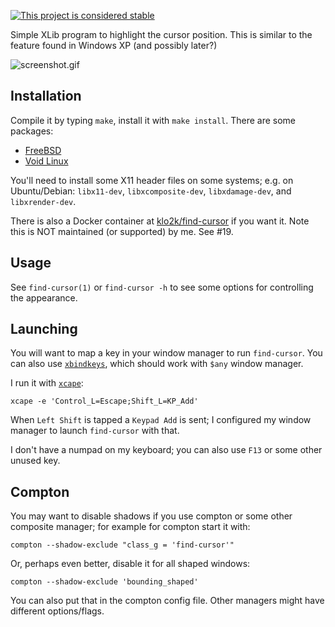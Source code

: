 [![This project is considered stable](https://img.shields.io/badge/Status-stable-green.svg)](https://arp242.net/status/stable)

Simple XLib program to highlight the cursor position. This is similar to the
feature found in Windows XP (and possibly later?)

![screenshot.gif](https://raw.githubusercontent.com/arp242/find-cursor/master/screenshot.gif)

Installation
------------

Compile it by typing `make`, install it with `make install`. There are some
packages:

- [FreeBSD](https://www.freshports.org/x11/find-cursor/)
- [Void Linux](https://github.com/void-linux/void-packages/tree/master/srcpkgs/find-cursor)

You'll need to install some X11 header files on some systems; e.g. on
Ubuntu/Debian: `libx11-dev`, `libxcomposite-dev`, `libxdamage-dev`, and
`libxrender-dev`.

There is also a Docker container at [klo2k/find-cursor][d] if you want it. Note
this is NOT maintained (or supported) by me. See #19.

[d]: https://hub.docker.com/r/klo2k/find-cursor

Usage
-----

See `find-cursor(1)` or `find-cursor -h` to see some options for controlling the
appearance.

Launching
---------

You will want to map a key in your window manager to run `find-cursor`. You can
also use [`xbindkeys`](xbindkeys), which should work with `$any` window manager.

I run it with [`xcape`][xcape]:

	xcape -e 'Control_L=Escape;Shift_L=KP_Add'

When `Left Shift` is tapped a `Keypad Add` is sent; I configured my window
manager to launch `find-cursor` with that.

I don't have a numpad on my keyboard; you can also use `F13` or some other
unused key.

Compton
-------

You may want to disable shadows if you use compton or some other composite
manager; for example for compton start it with:

	compton --shadow-exclude "class_g = 'find-cursor'"

Or, perhaps even better, disable it for all shaped windows:

	compton --shadow-exclude 'bounding_shaped'

You can also put that in the compton config file. Other managers might have
different options/flags.

[xcape]: https://github.com/alols/xcape
[xbindkeys]: http://www.nongnu.org/xbindkeys/xbindkeys.html
